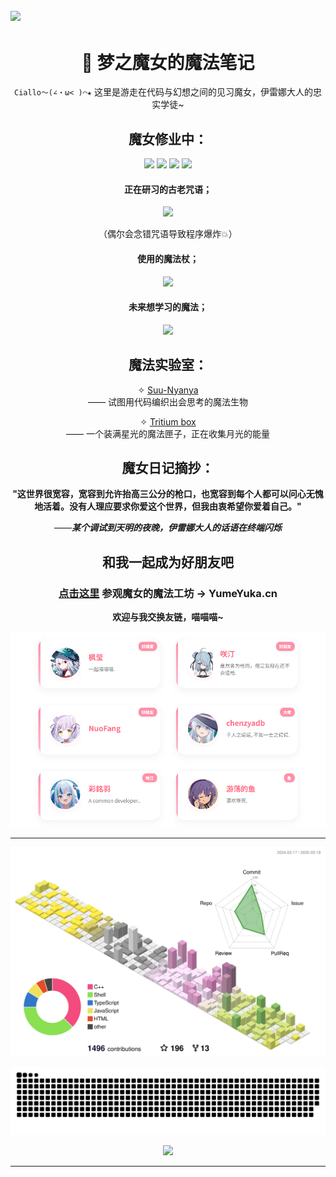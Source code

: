![](https://img.nightrainmilkyway.cn/img/20250202225615973.webp)
---

<div align="center">

# 💫 梦之魔女的魔法笔记

`Ciallo～(∠・ω< )⌒★` 这里是游走在代码与幻想之间的见习魔女，伊雷娜大人的忠实学徒~

## **魔女修业中：**
<div align="center">
    <img src="https://img.shields.io/badge/C-开发萌新-fcbfc7?style=for-the-badge&logoColor=white" />
    <img src="https://img.shields.io/badge/C++-初窥门径-fcbfc7?style=for-the-badge&logoColor=white" />
    <img src="https://img.shields.io/badge/爱好-编程和游戏-fcbfc7?style=for-the-badge" />
    <img src="https://img.shields.io/badge/梦想-变成喜欢的人-fcbfc7?style=for-the-badge" />
</div>

#### **正在研习的古老咒语；**  
<p align="center">
  <a href="https://skillicons.dev">
    <img src="https://skillicons.dev/icons?i=c,cpp,kotlin,python&theme=light" />
  </a>
</p>

（偶尔会念错咒语导致程序爆炸💥）  

#### **使用的魔法杖；**  
<p align="center">
  <a href="https://skillicons.dev">
    <img src="https://skillicons.dev/icons?i=vscode,idea,clion,pycharm,androidstudio,&theme=light" />
  </a>
</p>

#### **未来想学习的魔法；**
<p align="center">
  <a href="https://skillicons.dev">
    <img src="https://skillicons.dev/icons?i=vue,vite,react,java,javascript,go,cs,flutter&theme=light" />
  </a>
</p>

## **魔法实验室：**

✧ [Suu-Nyanya](https://github.com/YumeYuka/Suu-Nyanya)  
——  试图用代码编织出会思考的魔法生物  

✧ [Tritium box](https://github.com/TimeBreeze/Tritium_box)  
—— 一个装满星光的魔法匣子，正在收集月光的能量  

## **魔女日记摘抄：**

**"这世界很宽容，宽容到允许抬高三公分的枪口，也宽容到每个人都可以问心无愧地活着。没有人理应要求你爱这个世界，但我由衷希望你爱着自己。"**

——***某个调试到天明的夜晚，伊雷娜大人的话语在终端闪烁***

## **和我一起成为好朋友吧**

### [点击这里](https://YumeYuka.cn)  参观魔女的魔法工坊 → YumeYuka.cn
**欢迎与我交换友链，喵喵喵~**

![alt text](friends_layout.png)

---

![](./profile-3d-contrib/profile-south-season.svg)


<picture>
  <source media="(prefers-color-scheme: dark)" srcset="https://raw.githubusercontent.com/NightRainMilkyWay/NightRainMilkyWay/output/github-contribution-grid-snake-dark.svg">
  <source media="(prefers-color-scheme: light)" srcset="https://raw.githubusercontent.com/NightRainMilkyWay/NightRainMilkyWay/output/github-contribution-grid-snake.svg">
  <img alt="github contribution grid snake animation" src="https://raw.githubusercontent.com/NightRainMilkyWay/NightRainMilkyWay/output/github-contribution-grid-snake.svg">
</picture>

![](https://img.nightrainmilkyway.cn/img/20250202225615919.webp)

---

<!---
NightRainMilkyWay/NightRainMilkyWay is a ✨ special ✨ repository because its `README.md` (this file) appears on your GitHub profile.
You can click the Preview link to take a look at your changes.
--->
